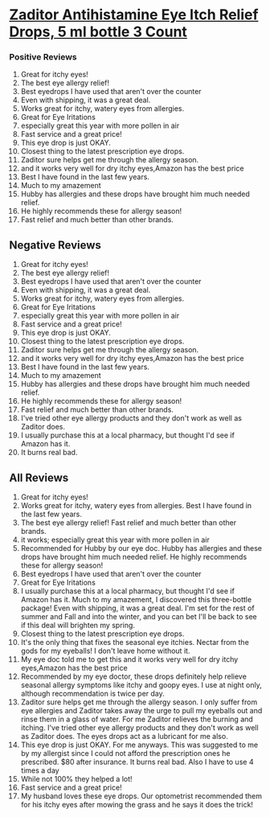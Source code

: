 # [Zaditor Antihistamine Eye Itch Relief Drops, 5 ml bottle 3 Count](https://products.checkmycream.com/products/Zaditor-Antihistamine-Eye-Itch-Relief-Drops-5-ml-bottle-3-Count.html)

### Positive Reviews

<ol>
      <li>Great for itchy eyes!</li>
      <li>The best eye allergy relief!  </li>
      <li>Best eyedrops I have used that aren&#x27;t over the counter</li>
      <li>Even with shipping, it was a great deal.  </li>
      <li>Works great for itchy, watery eyes from allergies.</li>
      <li>Great for Eye Iritations</li>
      <li>especially great this year with more pollen in air</li>
      <li>Fast service and a great price!</li>
      <li>This eye drop is just OKAY.</li>
      <li>Closest thing to the latest prescription eye drops.</li>
      <li>Zaditor sure helps get me through the allergy season.</li>
      <li>and it works very well for dry itchy eyes,Amazon has the best price</li>
      <li>Best I have found in the last few years.</li>
      <li>Much to my amazement</li>
      <li>Hubby has allergies and these drops have brought him much needed relief.  </li>
      <li>He highly recommends these for allergy season!</li>
      <li>Fast relief and much better than other brands.</li>
</ol>


<h2>Negative Reviews</h2>
<ol>
<li> Great for itchy eyes!</li>
<li> The best eye allergy relief!  </li>
<li> Best eyedrops I have used that aren&#x27;t over the counter</li>
<li> Even with shipping, it was a great deal.  </li>
<li> Works great for itchy, watery eyes from allergies.</li>
<li> Great for Eye Iritations</li>
<li> especially great this year with more pollen in air</li>
<li> Fast service and a great price!</li>
<li> This eye drop is just OKAY.</li>
<li> Closest thing to the latest prescription eye drops.</li>
<li> Zaditor sure helps get me through the allergy season.</li>
<li> and it works very well for dry itchy eyes,Amazon has the best price</li>
<li> Best I have found in the last few years.</li>
<li> Much to my amazement</li>
<li> Hubby has allergies and these drops have brought him much needed relief.  </li>
<li> He highly recommends these for allergy season!</li>
<li> Fast relief and much better than other brands.</li>
<li> I&#x27;ve tried other eye allergy products and they don&#x27;t work as well as Zaditor does.</li>
<li> I usually purchase this at a local pharmacy, but thought I&#x27;d see if Amazon has it.  </li>
<li> It burns real bad.</li>
</ol>

<h2>All Reviews</h2>

<ol>
    <li> Great for itchy eyes!</li>
    <li> Works great for itchy, watery eyes from allergies. Best I have found in the last few years.</li>
    <li> The best eye allergy relief!  Fast relief and much better than other brands.</li>
    <li> it works;  especially great this year with more pollen in air</li>
    <li> Recommended for Hubby by our eye doc. Hubby has allergies and these drops have brought him much needed relief.  He highly recommends these for allergy season!</li>
    <li> Best eyedrops I have used that aren&#x27;t over the counter</li>
    <li> Great for Eye Iritations</li>
    <li> I usually purchase this at a local pharmacy, but thought I&#x27;d see if Amazon has it.  Much to my amazement, I discovered this three-bottle package!  Even with shipping, it was a great deal.  I&#x27;m set for the rest of summer and Fall and into the winter, and you can bet I&#x27;ll be back to see if this deal will brighten my spring.</li>
    <li> Closest thing to the latest prescription eye drops.</li>
    <li> It&#x27;s the only thing that fixes the seasonal eye itchies. Nectar from the gods for my eyeballs! I don&#x27;t leave home without it.</li>
    <li> My eye doc told me to get this and it works very well for dry itchy eyes,Amazon has the best price</li>
    <li> Recommended by my eye doctor, these drops definitely help relieve seasonal allergy symptoms like itchy and goopy eyes.  I use at night only, although recommendation is twice per day.</li>
    <li> Zaditor sure helps get me through the allergy season. I only suffer from eye allergies and Zaditor takes away the urge to pull my eyeballs out and rinse them in a glass of water. For me Zaditor relieves the burning and itching. I&#x27;ve tried other eye allergy products and they don&#x27;t work as well as Zaditor does. The eyes drops act as a lubricant for me also.</li>
    <li> This eye drop is just OKAY. For me anyways. This was suggested  to me by my allergist  since I could not afford the prescription  ones he prescribed.  $80 after insurance. It burns real bad. Also I have to use 4 times a day</li>
    <li> While not 100% they helped a lot!</li>
    <li> Fast service and a great price!</li>
    <li> My husband loves these eye drops. Our optometrist recommended them for his itchy eyes after mowing the grass and he says it does the trick!</li>
</ol>




